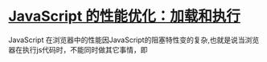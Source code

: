 # [JavaScript 的性能优化：加载和执行](http://www.ibm.com/developerworks/cn/web/1308_caiys_jsload/index.html)
JavaScript 在浏览器中的性能因JavaScript的阻塞特性变的复杂,也就是说当浏览器在执行js代码时，不能同时做其它事情，即<script>每次出现都会让页面等待脚本的解析和执行（不论JS是内嵌的还是外链的），JS代码执行完成后，才继续渲染页面。浏览器在下载和执行脚本时出现阻塞的原因在于，脚本可能会改变页面或 JavaScript 的命名空间，它们对后面页面内容造成影响。
##脚本位置
推荐将所有<script>标签尽可能放到<body>标签的底部，以尽量减少对整个页面下载的影响。
##组织脚本
通常一个大型网站或应用需要依赖数个JavaScript文件，可以把多个文件合并成一个，这样只需要引用一个<script>标签，就可以减少性能消耗。
##无阻塞的脚本
在页面加载完成后才加载 JavaScript 代码。这就意味着在 window 对象的 onload事件触发后再下载脚本。
###延迟加载脚本
 IE 4 和 Firefox 3.5 更高版本的浏览器
 Defer 属性指明本元素所含的脚本不会修改 DOM，因此代码能安全地延迟执行。
 ###动态脚本元素
 ```javascript
 var script = document.createElement ("script");
   script.type = "text/javascript";
   script.src = "script1.js";
   document.getElementsByTagName("head")[0].appendChild(script);
 ```
 ###使用 XMLHttpRequest(XHR)对象
 ```javascript
 var xhr = new XMLHttpRequest();
xhr.open("get", "script1.js", true);
xhr.onreadystatechange = function(){
    if (xhr.readyState == 4){
        if (xhr.status >= 200 && xhr.status < 300 || xhr.status == 304){
            var script = document.createElement ("script");
            script.type = "text/javascript";
            script.text = xhr.responseText;
            document.body.appendChild(script);
        }
    }
};
xhr.send(null);
```
这种方法的主要优点是，您可以下载不立即执行的 JavaScript 代码。限制是：JavaScript 文件必须与页面放置在同一个域内，不能从 CDN 下载
